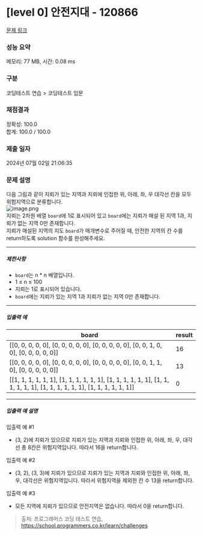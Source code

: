 # [level 0] 안전지대 - 120866 

[문제 링크](https://school.programmers.co.kr/learn/courses/30/lessons/120866) 

### 성능 요약

메모리: 77 MB, 시간: 0.08 ms

### 구분

코딩테스트 연습 > 코딩테스트 입문

### 채점결과

정확성: 100.0<br/>합계: 100.0 / 100.0

### 제출 일자

2024년 07월 02일 21:06:35

### 문제 설명

<p>다음 그림과 같이 지뢰가 있는 지역과 지뢰에 인접한 위, 아래, 좌, 우 대각선 칸을 모두 위험지역으로 분류합니다.<br>
<img src="https://grepp-programmers.s3.ap-northeast-2.amazonaws.com/files/production/124a2c93-da99-4643-96a8-292bb871f553/image.png" title="" alt="image.png"><br>
지뢰는 2차원 배열 <code>board</code>에 1로 표시되어 있고 <code>board</code>에는 지뢰가 매설 된 지역 1과, 지뢰가 없는 지역 0만 존재합니다.<br>
지뢰가 매설된 지역의 지도 <code>board</code>가&nbsp;매개변수로 주어질 때, 안전한 지역의 칸 수를 return하도록 solution 함수를 완성해주세요.</p>

<hr>

<h5>제한사항</h5>

<ul>
<li><code>board</code>는 n * n 배열입니다.</li>
<li>1 ≤ n ≤ 100</li>
<li>지뢰는 1로 표시되어 있습니다.</li>
<li><code>board</code>에는 지뢰가 있는 지역 1과 지뢰가 없는 지역 0만 존재합니다.</li>
</ul>

<hr>

<h5>입출력 예</h5>
<table class="table">
        <thead><tr>
<th>board</th>
<th>result</th>
</tr>
</thead>
        <tbody><tr>
<td>[[0, 0, 0, 0, 0], [0, 0, 0, 0, 0], [0, 0, 0, 0, 0], [0, 0, 1, 0, 0], [0, 0, 0, 0, 0]]</td>
<td>16</td>
</tr>
<tr>
<td>[[0, 0, 0, 0, 0], [0, 0, 0, 0, 0], [0, 0, 0, 0, 0], [0, 0, 1, 1, 0], [0, 0, 0, 0, 0]]</td>
<td>13</td>
</tr>
<tr>
<td>[[1, 1, 1, 1, 1, 1], [1, 1, 1, 1, 1, 1], [1, 1, 1, 1, 1, 1], [1, 1, 1, 1, 1, 1], [1, 1, 1, 1, 1, 1], [1, 1, 1, 1, 1, 1]]</td>
<td>0</td>
</tr>
</tbody>
      </table>
<hr>

<h5>입출력 예 설명</h5>

<p>입출력 예 #1</p>

<ul>
<li>(3, 2)에 지뢰가 있으므로 지뢰가 있는 지역과 지뢰와 인접한 위, 아래, 좌, 우, 대각선 총 8칸은 위험지역입니다. 따라서 16을 return합니다.</li>
</ul>

<p>입출력 예 #2</p>

<ul>
<li>(3, 2), (3, 3)에 지뢰가 있으므로 지뢰가 있는 지역과 지뢰와 인접한 위, 아래, 좌, 우, 대각선은 위험지역입니다. 따라서 위험지역을 제외한 칸 수 13을 return합니다.</li>
</ul>

<p>입출력 예 #3</p>

<ul>
<li>모든 지역에 지뢰가 있으므로 안전지역은 없습니다. 따라서 0을 return합니다.</li>
</ul>


> 출처: 프로그래머스 코딩 테스트 연습, https://school.programmers.co.kr/learn/challenges